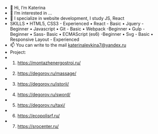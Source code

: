 - 👋 Hi, I’m Katerina
- 👀 I’m interested in ...
- 🌱 I specialize in website development, I study JS, React
-  SKILLS
  • HTML5, CSS3 - Experienced
  • React - Basic
  • Jquery - Beginner
  • Javascript
  • Git - Basic
  • Webpack -Beginner
  • Gulp -Beginner
  • Sass- Basic
  • ECMAScript (es6) -Beginner
  • Svg - Basic
  • Responsive Layout - Experienced
- 📫 You can write to the mail katerinalevkina7@yandex.ru
- Project:
- 1. https://montazhenergostroi.ru/
- 2. https://degorov.ru/massage/
- 3. https://degorov.ru/istorii/
- 4. https://degorov.ru/sword/
- 5. https://degorov.ru/taxi/
- 6. https://ecopolisrf.ru/
- 7. https://srocenter.ru/


<!---
DevLev7/DevLev7 is a ✨ special ✨ repository because its `README.md` (this file) appears on your GitHub profile.
You can click the Preview link to take a look at your changes.
--->
